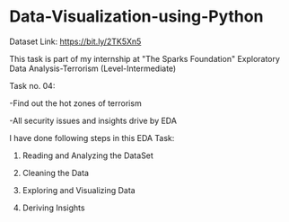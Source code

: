 # Data-Visualization-using-Python
Dataset Link: https://bit.ly/2TK5Xn5

This task is part of my internship at "The Sparks Foundation"
Exploratory Data Analysis-Terrorism (Level-Intermediate)


Task no. 04:

-Find out the hot zones of terrorism

-All security issues and insights drive by EDA

I have done following steps in this EDA Task:

1. Reading and Analyzing the DataSet

2. Cleaning the Data

3. Exploring and Visualizing Data

4. Deriving Insights
